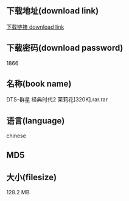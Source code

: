 ## 下载地址(download link)
[下载链接 download link](https://voluble-croquembouche-d321dc.netlify.app/?s=DTS-%E7%BE%A4%E6%98%9F+%E7%BB%8F%E5%85%B8%E6%97%B6%E4%BB%A32+%E8%8C%89%E8%8E%89%E8%8A%B1%5B320K%5D.rar)

## 下载密码(download password)
1866

## 名称(book name)
DTS-群星 经典时代2 茉莉花[320K].rar.rar

## 语言(language)
chinese

## MD5


## 大小(filesize)
128.2 MB
